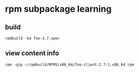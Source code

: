 # rpm subpackage learning

## build

```code
rpmbuild -ba foo-2.7.spec 
```

## view content info

```code
rpm -qip ~/rpmbuild/RPMS/x86_64/foo-client-2.7-1.x86_64.rpm
```